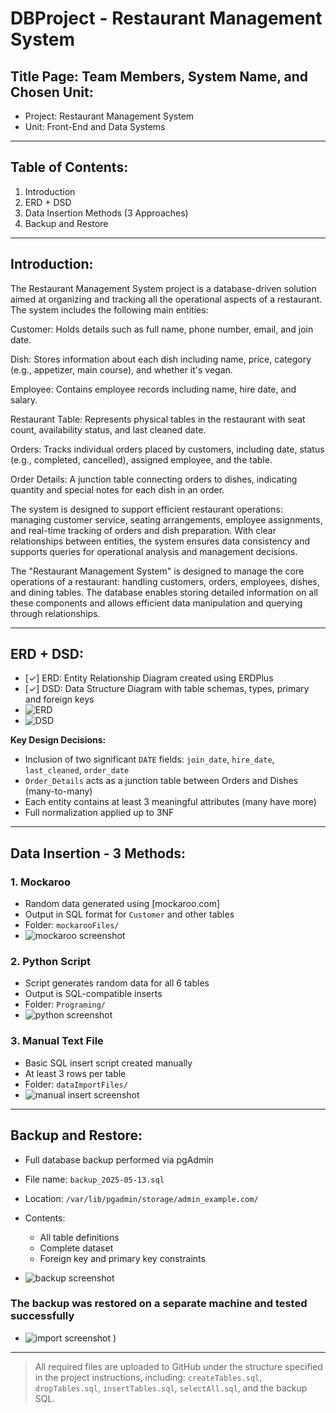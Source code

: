 # DBProject - Restaurant Management System

## Title Page: Team Members, System Name, and Chosen Unit:

* Project: Restaurant Management System
* Unit: Front-End and Data Systems

---

## Table of Contents:

1. Introduction
2. ERD + DSD
3. Data Insertion Methods (3 Approaches)
4. Backup and Restore

---

## Introduction:

The Restaurant Management System project is a database-driven solution aimed at organizing and tracking all the operational aspects of a restaurant. The system includes the following main entities:

Customer: Holds details such as full name, phone number, email, and join date.

Dish: Stores information about each dish including name, price, category (e.g., appetizer, main course), and whether it's vegan.

Employee: Contains employee records including name, hire date, and salary.

Restaurant Table: Represents physical tables in the restaurant with seat count, availability status, and last cleaned date.

Orders: Tracks individual orders placed by customers, including date, status (e.g., completed, cancelled), assigned employee, and the table.

Order Details: A junction table connecting orders to dishes, indicating quantity and special notes for each dish in an order.

The system is designed to support efficient restaurant operations: managing customer service, seating arrangements, employee assignments, and real-time tracking of orders and dish preparation. With clear relationships between entities, the system ensures data consistency and supports queries for operational analysis and management decisions.

The "Restaurant Management System" is designed to manage the core operations of a restaurant: handling customers, orders, employees, dishes, and dining tables. The database enables storing detailed information on all these components and allows efficient data manipulation and querying through relationships.

---

## ERD + DSD:

* \[✓] ERD: Entity Relationship Diagram created using ERDPlus
* \[✓] DSD: Data Structure Diagram with table schemas, types, primary and foreign keys
* ![ERD](ERD.png)
* ![DSD](DSD.png)

**Key Design Decisions:**

* Inclusion of two significant `DATE` fields: `join_date`, `hire_date`, `last_cleaned`, `order_date`
* `Order_Details` acts as a junction table between Orders and Dishes (many-to-many)
* Each entity contains at least 3 meaningful attributes (many have more)
* Full normalization applied up to 3NF

---

## Data Insertion - 3 Methods:

### 1. Mockaroo

* Random data generated using \[mockaroo.com]
* Output in SQL format for `Customer` and other tables
* Folder: `mockarooFiles/`
* ![mockaroo screenshot](mockarooFiles/Customer.png)

### 2. Python Script

* Script generates random data for all 6 tables
* Output is SQL-compatible inserts
* Folder: `Programing/`
* ![python screenshot](pyton_insert_random/python.png)

### 3. Manual Text File

* Basic SQL insert script created manually
* At least 3 rows per table
* Folder: `dataImportFiles/`
* ![manual insert screenshot](data_Import_Files/manual_insert.png)

---

## Backup and Restore:

* Full database backup performed via pgAdmin
* File name: `backup_2025-05-13.sql`
* Location: `/var/lib/pgadmin/storage/admin_example.com/`
* Contents:

  * All table definitions
  * Complete dataset
  * Foreign key and primary key constraints
* ![backup screenshot](backup/backup1.png)
### The backup was restored on a separate machine and tested successfully 

* ![import screenshot](backup/import.png)
)

---

> All required files are uploaded to GitHub under the structure specified in the project instructions, including: `createTables.sql`, `dropTables.sql`, `insertTables.sql`, `selectAll.sql`, and the backup SQL.
